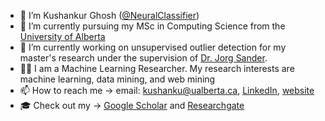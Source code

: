 - 👋 I’m Kushankur Ghosh ([@NeuralClassifier](https://github.com/NeuralClassifier))
- 👀 I’m currently pursuing my MSc in Computing Science from the [University of Alberta](https://www.ualberta.ca/index.html)
- 🔧 I’m currently working on unsupervised outlier detection for my master's research under the supervision of [Dr. Jorg Sander](https://scholar.google.com/citations?user=QzFTFLEAAAAJ&hl=en). 
- 👨‍🔬 I am a Machine Learning Researcher. My research interests are machine learning, data mining, and web mining
- 📫 How to reach me -> email: kushanku@ualberta.ca, [LinkedIn](https://www.linkedin.com/in/kushghosh/), [website](https://sites.google.com/view/kayghosh/kush)
- 🎓 Check out my -> [Google Scholar](https://scholar.google.com/citations?user=b_g0yzgAAAAJ&hl=en) and [Researchgate](https://www.researchgate.net/profile/Kushankur-Ghosh)

<!---
NeuralClassifier/NeuralClassifier is a ✨ special ✨ repository because its `README.md` (this file) appears on your GitHub profile.
You can click the Preview link to take a look at your changes.
--->
